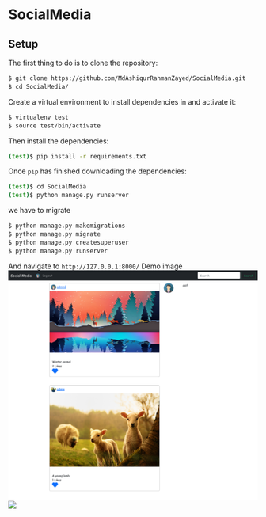 # SocialMedia

## Setup
The first thing to do is to clone the repository:


```sh
$ git clone https://github.com/MdAshiqurRahmanZayed/SocialMedia.git
$ cd SocialMedia/
```
Create a virtual environment to install dependencies in and activate it:

```sh
$ virtualenv test  
$ source test/bin/activate
```
Then install the dependencies:

```sh
(test)$ pip install -r requirements.txt
```
Once `pip` has finished downloading the dependencies:
```sh
(test)$ cd SocialMedia
(test)$ python manage.py runserver
```
we have to migrate
```sh
$ python manage.py makemigrations 
$ python manage.py migrate 
$ python manage.py createsuperuser
$ python manage.py runserver
```
And navigate to `http://127.0.0.1:8000/`
Demo image <br>
![](screenshot/a.png)
![](screenshot/b.png)